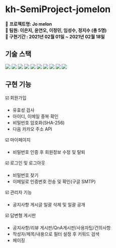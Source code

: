 # kh-SemiProject-jomelon
:triangular_flag_on_post: **프로젝트명: Jo melon   
:triangular_flag_on_post: 팀원: 이은지, 윤연오, 이정민, 임성수, 정지수 (총 5명)   
:triangular_flag_on_post: 구현기간 : 2021년 02월 01일 ~ 2021년 02월 18일**   
            
            
            
            
## 기술 스택
<img src="https://img.shields.io/badge/java-007396?style=flat-square&logo=java&logoColor=white"/></a>
<img src="https://img.shields.io/badge/Apache_Tomcat9.0-F8DC75?style=flat-square&logo=Apache_Tomcat&logoColor=white"/></a>
<img src="https://img.shields.io/badge/Bootstrap-7952B3?style=flat-square&logo=Bootstrap&logoColor=white"/></a>
<img src="https://img.shields.io/badge/jQuery-0769AD?style=flat-square&logo=jQuery&logoColor=white"/></a>
<img src="https://img.shields.io/badge/HTML-E34F26?style=flat-square&logo=HTML5&logoColor=white"/></a>
<img src="https://img.shields.io/badge/CSS-1572B6?style=flat-square&logo=CSS3&logoColor=white"/></a>
<img src="https://img.shields.io/badge/Oracle-F80000?style=flat-square&logo=Oracle&logoColor=white"/></a>
<img src="https://img.shields.io/badge/JavaScript-F7DF1E?style=flat-square&logo=JavaScript&logoColor=white"/></a>
<img src="https://img.shields.io/badge/Jsp-77216F?style=flat-square&logo=&logoColor=white"/></a>
<img src="https://img.shields.io/badge/Servlet-F54997?style=flat-square&logo=JavaScript&logoColor=white"/></a>



## 구현 기능

:ballot_box_with_check: 회원가입   
 - 유효성 검사
 - 아이디, 이메일 중복 확인
 - 비밀번호 암호화(SHA-256)
 - 다음 카카오 주소 API   

:ballot_box_with_check: 마이페이지
 - 비밀번호 인증 후 회원정보 수정 및 탈퇴

:ballot_box_with_check: 로그인 및 로그아웃
 - 비밀번호 찾기
 - 이메일로 인증번호 전송 및 확인(구글 SMTP)
 
 :ballot_box_with_check: 관리자 기능
 - 공지사항 게시글 일괄 삭제 및 일괄 공개

:ballot_box_with_check: 답변형 게시판
 - 공지사항/리뷰 게시판/QnA게시판/사용자팁/건의사항
 - 작성자/제목/내용으로 필터 설정 후 키워드 검색
 - 페이징
 
 

 

